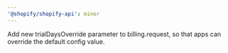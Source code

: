 ```yaml
---
'@shopify/shopify-api': minor
---
```


Add new trialDaysOverride parameter to billing.request, so that apps can override the default config value.
